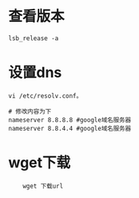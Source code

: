 
# 查看版本

`lsb_release -a`

# 设置dns

```
vi /etc/resolv.conf。

# 修改内容为下
nameserver 8.8.8.8 #google域名服务器
nameserver 8.8.4.4 #google域名服务器

```

# wget下载

```
    wget 下载url
```

#
